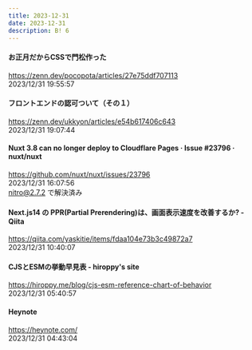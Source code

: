 ```yaml
---
title: 2023-12-31
date: 2023-12-31
description: B! 6
---
```


#### お正月だからCSSで門松作った
https://zenn.dev/pocopota/articles/27e75ddf707113<br>
2023/12/31 19:55:57<br>


#### フロントエンドの認可ついて（その１）
https://zenn.dev/ukkyon/articles/e54b617406c643<br>
2023/12/31 19:07:44<br>


#### Nuxt 3.8 can no longer deploy to Cloudflare Pages · Issue #23796 · nuxt/nuxt
https://github.com/nuxt/nuxt/issues/23796<br>
2023/12/31 16:07:56<br>
nitro@2.7.2 で解決済み


#### Next.js14 の PPR(Partial Prerendering)は、画面表示速度を改善するか? - Qiita
https://qiita.com/yaskitie/items/fdaa104e73b3c49872a7<br>
2023/12/31 10:40:07<br>


#### CJSとESMの挙動早見表 - hiroppy's site
https://hiroppy.me/blog/cjs-esm-reference-chart-of-behavior<br>
2023/12/31 05:40:57<br>


#### Heynote
https://heynote.com/<br>
2023/12/31 04:43:04<br>


